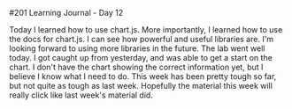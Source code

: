 #201 Learning Journal - Day 12

Today I learned how to use chart.js. More importantly, I learned how to 
use the docs for chart.js. I can see how powerful and useful libraries 
are. I'm looking forward to using more libraries in the future. The lab 
went well today. I got caught up from yesterday, and was able to get a 
start on the chart. I don't have the chart showing the correct 
information yet, but I believe I know what I need to do. This week has 
been pretty tough so far, but not quite as tough as last week. Hopefully 
the material this week will really click like last week's material did.
